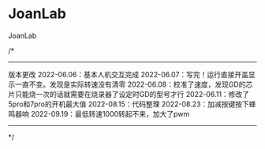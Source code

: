 # JoanLab
 JoanLab

/*
*****************************************************************
版本更改
2022-06.06：基本人机交互完成
2022-06.07：写完！运行直接开盖显示一直不变。发现是实际转速没有清零
2022-06.08：校准了速度，发现GD的芯片只能烧一次的话就需要在烧录器了设定时GD的型号才行
2022-06.11：修改了5pro和7pro的开机最大值
2022-08.15：代码整理
2022-08.23：加减按键按下蜂鸣器响
2022-09.19：最低转速1000转起不来，加大了pwm
*****************************************************************
*/
